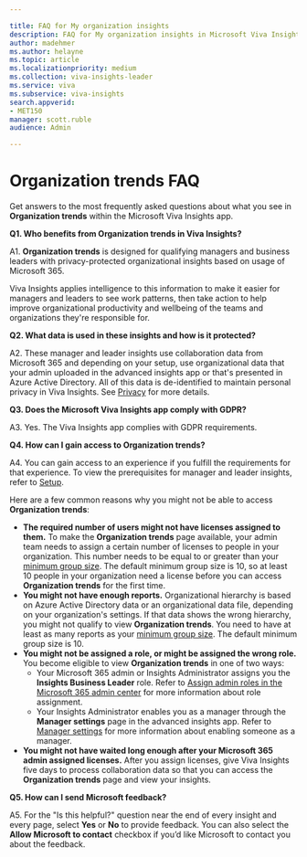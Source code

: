 ```yaml
---

title: FAQ for My organization insights
description: FAQ for My organization insights in Microsoft Viva Insights
author: madehmer
ms.author: helayne
ms.topic: article
ms.localizationpriority: medium 
ms.collection: viva-insights-leader
ms.service: viva 
ms.subservice: viva-insights 
search.appverid: 
- MET150 
manager: scott.ruble
audience: Admin

---
```


# Organization trends FAQ

Get answers to the most frequently asked questions about what you see in **Organization trends** within the Microsoft Viva Insights app.

**Q1. Who benefits from Organization trends in Viva Insights?**

A1. **Organization trends** is designed for qualifying managers and business leaders with privacy-protected organizational insights based on usage of Microsoft 365.

Viva Insights applies intelligence to this information to make it easier for managers and leaders to see work patterns, then take action to help improve organizational productivity and wellbeing of the teams and organizations they're responsible for.

**Q2. What data is used in these insights and how is it protected?**

A2. These manager and leader insights use collaboration data from Microsoft 365 and depending on your setup, use organizational data that your admin uploaded in the advanced insights app or that's presented in Azure Active Directory. All of this data is de-identified to maintain personal privacy in Viva Insights. See [Privacy](../advanced/privacy/privacy.md) for more details.

**Q3. Does the Microsoft Viva Insights app comply with GDPR?**

A3. Yes. The Viva Insights app complies with GDPR requirements.

**Q4. How can I gain access to Organization trends?**

A4. You can gain access to an experience if you fulfill the requirements for that experience. To view the prerequisites for manager and leader insights, refer to [Setup](../org-team-insights/setup.md).

Here are a few common reasons why you might not be able to access **Organization trends**:

* **The required number of users might not have licenses assigned to them.** To make the **Organization trends** page available, your admin team needs to assign a certain number of licenses to people in your organization. This number needs to be equal to or greater than your [minimum group size](../setup-maint/setup.md#minimum-group-size). The default minimum group size is 10, so at least 10 people in your organization need a license before you can access **Organization trends** for the first time.
* **You might not have enough reports.** Organizational hierarchy is based on Azure Active Directory data or an organizational data file, depending on your organization's settings. If that data shows the wrong hierarchy, you might not qualify to view **Organization trends**. You need to have at least as many reports as your [minimum group size](../advanced/setup-maint/setup#minimum-group-size). The default minimum group size is 10.
* **You might not be assigned a role, or might be assigned the wrong role.** You become eligible to view **Organization trends** in one of two ways:
    * Your Microsoft 365 admin or Insights Administrator assigns you the **Insights Business Leader** role. Refer to [Assign admin roles in the Microsoft 365 admin center](/microsoft-365/admin/add-users/assign-admin-roles) for more information about role assignment.
    * Your Insights Administrator enables you as a manager through the **Manager settings** page in the advanced insights app. Refer to [Manager settings](../advanced/setup-maint/manager-settings.md) for more information about enabling someone as a manager.
* **You might not have waited long enough after your Microsoft 365 admin assigned licenses.** After you assign licenses, give Viva Insights five days to process collaboration data so that you can access the **Organization trends** page and view your insights.

**Q5. How can I send Microsoft feedback?**

A5. For the "Is this helpful?" question near the end of every insight and every page, select **Yes** or **No** to provide feedback. You can also select the **Allow Microsoft to contact** checkbox if you’d like Microsoft to contact you about the feedback.
